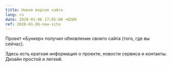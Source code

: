 ```yaml
---
title: Новая версия сайта
lang: ru
date: 2020-01-06 17:05:00 +0200
ref: 2020-01-06-new-site
---
```

Проект «Бункер» получил обновление своего сайта (того, где вы сейчас).

Здесь есть краткая информация о проекте, новости сервиса и контакты.
Дизайн простой и легкий.
